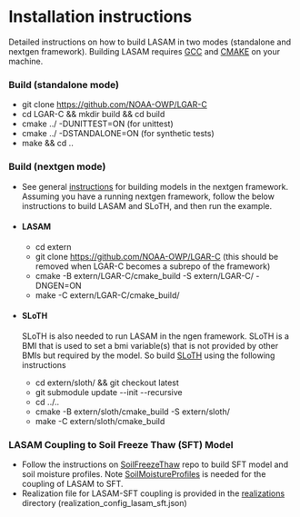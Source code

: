 # Installation instructions

Detailed instructions on how to build LASAM in two modes (standalone and nextgen framework). Building LASAM requires [GCC](https://gcc.gnu.org) and [CMAKE](https://cmake.org/) on your machine.

### Build (standalone mode)
 - git clone https://github.com/NOAA-OWP/LGAR-C
 - cd LGAR-C && mkdir build && cd build
 - cmake ../ -DUNITTEST=ON (for unittest)
 - cmake ../ -DSTANDALONE=ON (for synthetic tests)
 - make && cd ..

### Build (nextgen mode)
- See general [instructions](https://github.com/NOAA-OWP/ngen/wiki/NGen-Tutorial#running-cfe) for building models in the nextgen framework. Assuming you have a running nextgen framework, follow the below instructions to build LASAM and SLoTH, and then run the example.

- #### LASAM
   - cd extern
   - git clone https://github.com/NOAA-OWP/LGAR-C (this should be removed when LGAR-C becomes a subrepo of the framework)
   - cmake -B extern/LGAR-C/cmake_build -S extern/LGAR-C/ -DNGEN=ON
   - make -C extern/LGAR-C/cmake_build/

- #### SLoTH
   SLoTH is also needed to run LASAM in the ngen framework. SLoTH is a BMI that is used to set a bmi variable(s) that is not provided by other BMIs but required by the model. So build [SLoTH](https://github.com/NOAA-OWP/SLoTH) using the following instructions
   - cd extern/sloth/ && git checkout latest
   - git submodule update --init --recursive
   - cd ../..
   - cmake -B extern/sloth/cmake_build -S extern/sloth/
   - make -C extern/sloth/cmake_build


### LASAM Coupling to Soil Freeze Thaw (SFT) Model
- Follow the instructions on [SoilFreezeThaw](https://github.com/NOAA-OWP/SoilFreezeThaw) repo to build SFT model and soil moisture profiles. Note [SoilMoistureProfiles](https://github.com/NOAA-OWP/SoilMoistureProfiles) is needed for the coupling of LASAM to SFT.
- Realization file for LASAM-SFT coupling is provided in the [realizations](./realizations/) directory (realization_config_lasam_sft.json)